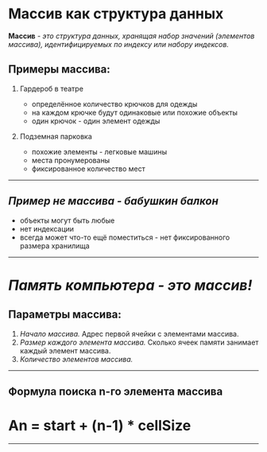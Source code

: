 # **Массив как структура данных**

**Массив** - *это структура данных, хранящая набор значений (элементов массива), идентифицируемых по индексу или набору индексов.*

## **Примеры массива:**
1. Гардероб в театре
    * определённое количество крючков для одежды
    * на каждом крючке будут одинаковые или похожие объекты
    * один крючок - один элемент одежды

2. Подземная парковка
    * похожие элементы - легковые машины
    * места пронумерованы
    * фиксированное количество мест

---

## *Пример не массива - бабушкин балкон*

- объекты могут быть любые
- нет индексации
- всегда может что-то ещё поместиться - нет фиксированного размера хранилища
---


# ***Память компьютера - это массив!***

## **Параметры массива:**
1. *Начало массива.*
Адрес первой ячейки с элементами массива.
2. *Размер каждого элемента массива.*
Сколько ячеек памяти занимает каждый элемент массива. 
3. *Количество элементов массива.*


---
## **Формула поиска n-го элемента массива**
# **An = start + (n-1) * cellSize**
---






